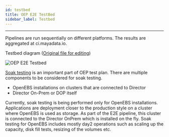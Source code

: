 ```yaml
---
id: testbed
title: OEP E2E TestBed
sidebar_label: Testbed
---
```

------



Pipelines are run sequentially on different platforms. The results are aggregated at ci.mayadata.io.



Testbed diagram ([Original file for editing](https://docs.google.com/drawings/d/1zVjph5xAyXNuQm81wv43NaH-WSaH1hIiqyNYot2oTOQ/edit?usp=sharing))

![OEP E2E Testbed](https://docs.google.com/drawings/d/e/2PACX-1vQqAMcNPh8ryFFy2IUz6S4Dl_0ZIoJGL1a1d87bbAMfLF9w4kHrMbEuHGQRHjy1xRu7LBgnhhcdq5rG/pub?w=960&h=720)

[Soak testing](https://en.wikipedia.org/wiki/Soak_testing) is an important part of OEP test plan. There are multiple components to be considered for soak testing. 

- OpenEBS installations on clusters that are connected to Director
- Director On-Prem or DOP itself

Currently, soak testing is being performed only for OpenEBS installations. Applications are deployment closer to the production style on a cluster where OpenEBS is used as storage. As part of the E2E pipeline, this cluster is connected to the Director OnPrem which is installed on the fly. Soak testing for OpenEBS includes mostly day2 operations such as scaling up the capacity, disk fill tests, resizing of the volumes etc.

